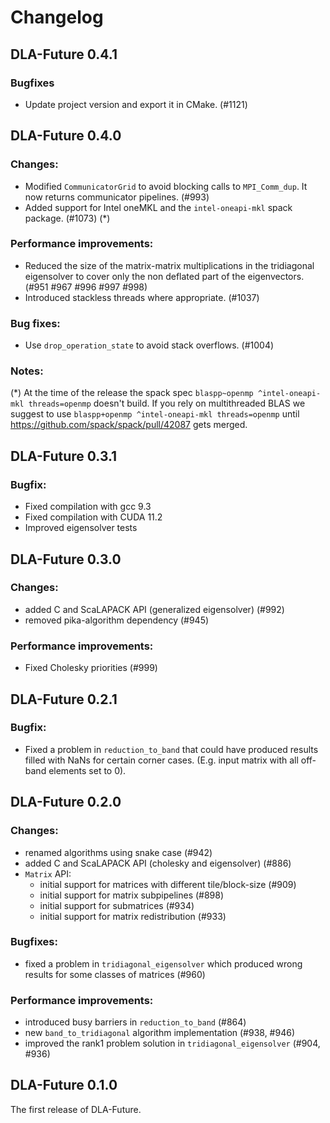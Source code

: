 # Changelog

## DLA-Future 0.4.1

### Bugfixes

- Update project version and export it in CMake. (#1121)

## DLA-Future 0.4.0

### Changes:

- Modified `CommunicatorGrid` to avoid blocking calls to `MPI_Comm_dup`. It now returns communicator pipelines. (#993)
- Added support for Intel oneMKL and the `intel-oneapi-mkl` spack package. (#1073) (*)

### Performance improvements:

- Reduced the size of the matrix-matrix multiplications in the tridiagonal eigensolver to cover only the non deflated part of the eigenvectors. (#951 #967 #996 #997 #998)
- Introduced stackless threads where appropriate. (#1037)

### Bug fixes:

-  Use `drop_operation_state` to avoid stack overflows. (#1004)

### Notes:

(*) At the time of the release the spack spec `blaspp~openmp ^intel-oneapi-mkl threads=openmp` doesn't build. If you rely on multithreaded BLAS we suggest to use `blaspp+openmp ^intel-oneapi-mkl threads=openmp` until https://github.com/spack/spack/pull/42087 gets merged.

## DLA-Future 0.3.1

### Bugfix:

- Fixed compilation with gcc 9.3
- Fixed compilation with CUDA 11.2
- Improved eigensolver tests

## DLA-Future 0.3.0

### Changes:

- added C and ScaLAPACK API (generalized eigensolver) (#992)
- removed pika-algorithm dependency (#945)

### Performance improvements:

- Fixed Cholesky priorities (#999)

## DLA-Future 0.2.1

### Bugfix:

- Fixed a problem in `reduction_to_band` that could have produced results filled with NaNs for certain corner cases. (E.g. input matrix with all off-band elements set to 0).

## DLA-Future 0.2.0

### Changes:

- renamed algorithms using snake case (#942)
- added C and ScaLAPACK API (cholesky and eigensolver) (#886)
- `Matrix` API:
  - initial support for matrices with different tile/block-size (#909)
  - initial support for matrix subpipelines (#898)
  - initial support for submatrices (#934)
  - initial support for matrix redistribution (#933)

### Bugfixes:

- fixed a problem in `tridiagonal_eigensolver` which produced wrong results for some classes of matrices (#960)

### Performance improvements:

- introduced busy barriers in `reduction_to_band` (#864)
- new `band_to_tridiagonal` algorithm implementation (#938, #946)
- improved the rank1 problem solution in `tridiagonal_eigensolver` (#904, #936)

## DLA-Future 0.1.0

The first release of DLA-Future.
